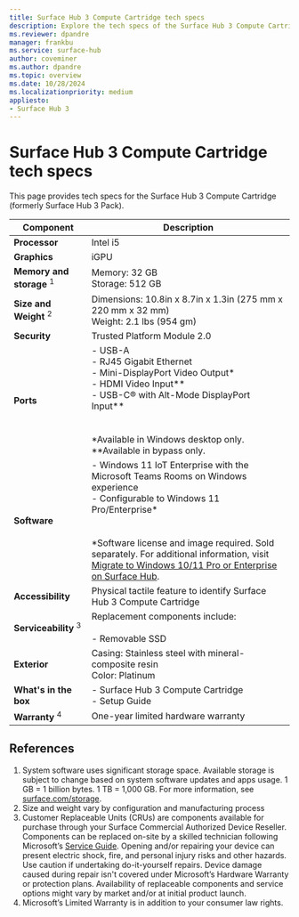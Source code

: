 ```yaml
---
title: Surface Hub 3 Compute Cartridge tech specs
description: Explore the tech specs of the Surface Hub 3 Compute Cartridge, including processor, memory, ports, software options, and serviceability details
ms.reviewer: dpandre
manager: frankbu
ms.service: surface-hub
author: coveminer
ms.author: dpandre
ms.topic: overview
ms.date: 10/28/2024
ms.localizationpriority: medium
appliesto:
- Surface Hub 3
---
```


# Surface Hub 3 Compute Cartridge tech specs

This page provides tech specs for the Surface Hub 3 Compute Cartridge (formerly Surface Hub 3 Pack).

| Component                 | Description                                                                                                                                                                                                                                                                                                                   |
| ------------------------------ | --------------------------------------------------------------------------------------------------------------------------------------------------------------------------------------------------------------------------------------------------------------------------------------------------------------------------------- |
| **Processor**                  | Intel i5                                                                                                                                                                                                                                                                                                                          |
| **Graphics**                   | iGPU                                                                                                                                                                                                                                                                                                                              |
| **Memory and storage** <sup>1</sup>         | Memory: 32 GB<br>Storage: 512 GB                                                                                                                                                                                                                                                                                                  |
| **Size and Weight**  <sup>2</sup>       | Dimensions: 10.8in x 8.7in x 1.3in (275 mm x 220 mm x 32 mm)<br>Weight: 2.1 lbs (954 gm)                                                                                                                                                                                                                                          |
| **Security**                   | Trusted Platform Module 2.0                                                                                                                                                                                                                                                                                                       |
| **Ports**                      | - USB-A<br>- RJ45 Gigabit Ethernet<br>- Mini-DisplayPort Video Output*<br>- HDMI Video Input**<br>- USB-C® with Alt-Mode DisplayPort Input**<br><br> <br>*Available in Windows desktop only.<br>**Available in bypass only.                                                                                                       |
| **Software**<br>           | - Windows 11 IoT Enterprise with the Microsoft Teams Rooms on Windows experience<br>- Configurable to Windows 11 Pro/Enterprise*<br><br> <br>*Software license and image required. Sold separately. For additional information, visit [Migrate to Windows 10/11 Pro or Enterprise on Surface Hub](surface-hub-3-migrate-os.md). |
| **Accessibility**<br>      | Physical tactile feature to identify Surface Hub 3 Compute Cartridge                                                                                                                                                                                                                                                                           |
| **Serviceability**  <sup>3</sup><br>   | Replacement components include: <br><br>- Removable SSD                                                                                                                                                                                                                                                                           |
| **Exterior**<br>           | Casing: Stainless steel with mineral-composite resin<br>Color: Platinum                                                                                                                                                                                                                                                           |
| **What's in the box**<br>  | - Surface Hub 3 Compute Cartridge<br>- Setup Guide                                                                                                                                                                                                                                                                                             |
| **Warranty** <sup>4</sup>                 | One-year limited hardware warranty                                                                                                                                                                                                                                                                                                  |

## References

1. System software uses significant storage space. Available storage is subject to change based on system software updates and apps usage. 1 GB = 1 billion bytes. 1 TB = 1,000 GB. For more information, see [surface.com/storage](https://support.microsoft.com/surface/surface-storage-options-and-hard-drive-sizes-9915981d-3e38-f06c-4706-82b5dedf33bc).
2. Size and weight vary by configuration and manufacturing process
3. Customer Replaceable Units (CRUs) are components available for purchase through your Surface Commercial Authorized Device Reseller. Components can be replaced on-site by a skilled technician following Microsoft’s [Service Guide](https://www.microsoft.com/download/100440). Opening and/or repairing your device can present electric shock, fire, and personal injury risks and other hazards. Use caution if undertaking do-it-yourself repairs. Device damage caused during repair isn't covered under Microsoft’s Hardware Warranty or protection plans. Availability of replaceable components and service options might vary by market and/or at initial product launch.
4. Microsoft’s Limited Warranty is in addition to your consumer law rights.
